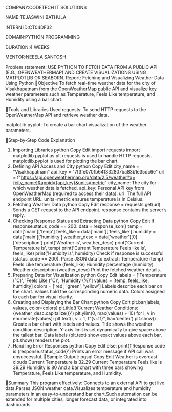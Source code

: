 COMPANY:CODETECH IT SOLUTIONS

NAME:TEJASWINI BATHULA

INTERN ID:CT04DF32

DOMAIN:PYTHON PROGRAMMING

DURATION:4 WEEKS

MENTOR:NEEELA SANTOSH


Problem statement:
USE PYTHON TO FETCH DATA FROM A PUBLIC
API (E.G., OPENWEATHERMAP) AND CREATE
VISUALIZATIONS USING MATPLOTLIB OR
SEABORN.
Report: Fetching and Visualizing Weather Data Using Python
📌Objective
To fetch real-time weather data for the city of Visakhapatnam from the OpenWeatherMap public API and visualize key weather parameters such as Temperature, Feels Like temperature, and Humidity using a bar chart.

📌Tools and Libraries Used
requests: To send HTTP requests to the OpenWeatherMap API and retrieve weather data.

matplotlib.pyplot: To create a bar chart visualization of the weather parameters.

📌Step-by-Step Code Explanation
1. Importing Libraries
python
Copy
Edit
import requests
import matplotlib.pyplot as plt
requests is used to handle HTTP requests.
matplotlib.pyplot is used for plotting the bar chart.
2. Defining API Access and City
python
Copy
Edit
city_name = "Visakhapatnam"
api_key = "7f3fe070fb641332807ba83b1e35dc6e"
url = f"https://api.openweathermap.org/data/2.5/weather?q={city_name}&appid={api_key}&units=metric"
city_name: The city for which weather data is fetched.
api_key: Personal API key from OpenWeatherMap (required to access their data).
url: The full API endpoint URL.
units=metric ensures temperature is in Celsius.
3. Fetching Weather Data
python
Copy
Edit
response = requests.get(url)
Sends a GET request to the API endpoint.
response contains the server’s reply.
4. Checking Response Status and Extracting Data
python
Copy
Edit
if response.status_code == 200:
    data = response.json()
    temp = data['main']['temp']
    feels_like = data['main']['feels_like']
    humidity = data['main']['humidity']
    weather_desc = data['weather'][0]['description']
    print('Weather is', weather_desc)
    print('Current Temperature is', temp)
    print('Current Temperature Feels like is', feels_like)
    print('Humidity is', humidity)
Check if response is successful (status_code == 200).
Parse JSON data to extract:
Temperature (temp)
Feels Like temperature (feels_like)
Humidity percentage (humidity)
Weather description (weather_desc)
Print the fetched weather details.
5. Preparing Data for Visualization
python
Copy
Edit
labels = ['Temperature (°C)', 'Feels Like (°C)', 'Humidity (%)']
values = [temp, feels_like, humidity]
colors = ['red', 'green', 'yellow']
Labels describe each bar on the chart.
Values hold the corresponding numeric data.
Colors assigned to each bar for visual clarity.
6. Creating and Displaying the Bar Chart
python
Copy
Edit
plt.bar(labels, values, color=colors)
plt.title(f'Current Weather Conditions: {weather_desc.capitalize()}')
plt.ylim(0, max(values) + 10)
for i, v in enumerate(values):
    plt.text(i, v + 1, f"{v:.1f}", ha='center')
plt.show()
Create a bar chart with labels and values.
Title shows the weather condition description.
Y-axis limit is set dynamically to give space above the tallest bar.
Data labels (plt.text) show exact values above each bar.
plt.show() renders the plot.
7. Handling Error Responses
python
Copy
Edit
else:
    print(f'Response code is {response.status_code}')
Prints an error message if API call was unsuccessful.
📌Sample Output:
pgsql
Copy
Edit
Weather is overcast clouds
Current Temperature is 32.29
Current Temperature Feels like is 39.29
Humidity is 80
And a bar chart with three bars showing Temperature, Feels Like temperature, and Humidity.

📌Summary
This program effectively:
Connects to an external API to get live data.Parses JSON weather data.Visualizes temperature and humidity parameters in an easy-to-understand bar chart.Such automation can be extended for multiple cities, longer forecast data, or integrated into dashboards.

